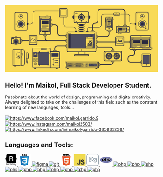   <img src="https://raw.githubusercontent.com/hebertdev/hebertdev/master/img/javascript.gif">
    <h2>
        Hello! I'm Maikol, Full Stack Developer Student.
    </h2>
    Passionate about the world of design, programming
     and digital creativity.
     Always delighted to take on the challenges of this field such as the constant learning of new languages, tools...
     
 
<div align="left">
<br>
<a href="https://www.facebook.com/maikol.garrido.9" target="blank">
  <img align="center" src="https://raw.githubusercontent.com/rahuldkjain/github-profile-readme-generator/master/src/images/icons/Social/facebook.svg" 
  alt="https://www.facebook.com/maikol.garrido.9" height="30" width="40" />
</a>
<a href="https://www.instagram.com/maikol2503/" target="blank">
  <img align="center" src="https://raw.githubusercontent.com/rahuldkjain/github-profile-readme-generator/master/src/images/icons/Social/instagram.svg"         
   alt="https://www.instagram.com/maikol2503/" height="30" width="40" />
</a>
<a href="https://www.linkedin.com/in/maikol-garrido-385933238/" target="blank">
  <img align="center" src="https://upload.wikimedia.org/wikipedia/commons/thumb/8/81/LinkedIn_icon.svg/2048px-LinkedIn_icon.svg.png" 
  alt="https://www.linkedin.com/in/maikol-garrido-385933238/"  width="30" />
</a>

<!--  <a href="" target="blank">
  <img align="center" src="" 
  alt=""  width="30" />
</a> -->

</div>

<h2 align="left">Languages and Tools:</h2>

<p align="left"> 
  <a href="https://getbootstrap.com" target="_blank" rel="noreferrer"> 
    <img src="https://raw.githubusercontent.com/devicons/devicon/master/icons/bootstrap/bootstrap-plain-wordmark.svg" alt="bootstrap" width="40" height="40"/> 
  </a>
  <a href="https://www.w3schools.com/css/" target="_blank" rel="noreferrer">
    <img src="https://raw.githubusercontent.com/devicons/devicon/master/icons/css3/css3-original-wordmark.svg" alt="css3" width="40" height="40"/>
  </a>
  <a href="https://www.figma.com/" target="_blank" rel="noreferrer"> 
    <img src="https://www.vectorlogo.zone/logos/figma/figma-icon.svg" alt="figma" width="40" height="40"/> 
  </a>
  <a href="https://git-scm.com/" target="_blank" rel="noreferrer"> 
    <img src="https://www.vectorlogo.zone/logos/git-scm/git-scm-icon.svg" alt="git" width="40" height="40"/>
  </a> 
  <a href="https://www.w3.org/html/" target="_blank" rel="noreferrer"> 
    <img src="https://raw.githubusercontent.com/devicons/devicon/master/icons/html5/html5-original-wordmark.svg" alt="html5" width="40" height="40"/> 
  </a> 
  <a href="https://developer.mozilla.org/en-US/docs/Web/JavaScript" target="_blank" rel="noreferrer"> 
    <img src="https://raw.githubusercontent.com/devicons/devicon/master/icons/javascript/javascript-original.svg" alt="javascript" width="40" height="40"/> 
  </a> 
  <a href="https://www.photoshop.com/en" target="_blank" rel="noreferrer"> 
    <img src="https://raw.githubusercontent.com/devicons/devicon/master/icons/photoshop/photoshop-line.svg" alt="photoshop" width="40" height="40"/> 
  </a> 
  <a href="https://www.php.net" target="_blank" rel="noreferrer">
    <img src="https://raw.githubusercontent.com/devicons/devicon/master/icons/php/php-original.svg" alt="php" width="40" height="40"/> 
  </a>
  <a href="" target="_blank" rel="noreferrer">
    <img src="https://upload.wikimedia.org/wikipedia/commons/thumb/9/9a/Laravel.svg/1969px-Laravel.svg.png" alt="php" height="40"/> 
  </a>
  <a href="" target="_blank" rel="noreferrer">
    <img src="https://upload.wikimedia.org/wikipedia/commons/thumb/c/cf/Angular_full_color_logo.svg/2048px-Angular_full_color_logo.svg.png" alt="php" height="40"/> 
  </a>
  <a href="" target="_blank" rel="noreferrer">
    <img src="https://upload.wikimedia.org/wikipedia/commons/thumb/0/0a/Python.svg/2048px-Python.svg.png" alt="php" height="40"/> 
  </a>
  <a href="" target="_blank" rel="noreferrer">
    <img src="https://cdn.freebiesupply.com/logos/large/2x/react-1-logo-png-transparent.png" alt="php" height="40"/> 
  </a>
  <a href="" target="_blank" rel="noreferrer">
    <img src="https://qloudea.com/blog/wp-content/uploads/2022/11/mysql-logo.jpg" alt="php" height="40"/> 
  </a>
  <a href="" target="_blank" rel="noreferrer">
    <img src="https://1000logos.net/wp-content/uploads/2020/08/MongoDB-Logo.jpg" alt="php" height="40"/> 
  </a>
  <a href="" target="_blank" rel="noreferrer">
    <img src="https://encrypted-tbn0.gstatic.com/images?q=tbn:ANd9GcQbUlRkXk1UeKipfdewawICcnrNjEBcD8aqTnzrcck5MA&s" alt="php" height="40"/> 
  </a>
  <a href="" target="_blank" rel="noreferrer">
    <img src="https://upload.wikimedia.org/wikipedia/commons/thumb/0/05/Scikit_learn_logo_small.svg/1280px-Scikit_learn_logo_small.svg.png" alt="php" 
     height="40"/> 
  </a>
  <a href="" target="_blank" rel="noreferrer">
    <img src="https://upload.wikimedia.org/wikipedia/commons/thumb/3/31/NumPy_logo_2020.svg/1280px-NumPy_logo_2020.svg.png" alt="php" height="40"/> 
  </a>
  <a href="" target="_blank" rel="noreferrer">
    <img src="https://upload.wikimedia.org/wikipedia/commons/thumb/3/38/Jupyter_logo.svg/1767px-Jupyter_logo.svg.png" alt="php" height="40"/> 
  </a>  
  
  <!--   <a href="" target="_blank" rel="noreferrer">
    <img src="" alt="php" height="40"/> 
  </a> -->
</p>

<!--
**Maikol2503/maikol2503** is a ✨ _special_ ✨ repository because its `README.md` (this file) appears on your GitHub profile.

Here are some ideas to get you started:

- 🔭 I’m currently working on ...
- 🌱 I’m currently learning ...
- 👯 I’m looking to collaborate on ...
- 🤔 I’m looking for help with ...
- 💬 Ask me about ...
- 📫 How to reach me: ...
- 😄 Pronouns: ...
- ⚡ Fun fact: ...
-->
